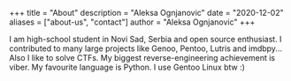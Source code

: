 +++
title = "About"
description = "Aleksa Ognjanovic"
date = "2020-12-02"
aliases = ["about-us", "contact"]
author = "Aleksa Ognjanovic"
+++

I am high-school student in Novi Sad, Serbia and open source enthusiast. I contributed to many large projects like Genoo, Pentoo, Lutris and imdbpy... Also I like to solve CTFs. My biggest reverse-engineering achievement is viber. My favourite language is Python. I use Gentoo Linux btw :)
